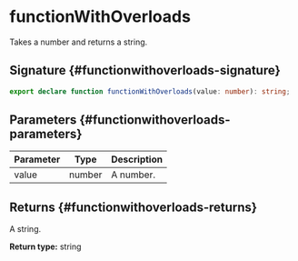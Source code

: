 # functionWithOverloads

Takes a number and returns a string.

## Signature {#functionwithoverloads-signature}

```typescript
export declare function functionWithOverloads(value: number): string;
```

## Parameters {#functionwithoverloads-parameters}

| Parameter | Type | Description |
| --- | --- | --- |
| value | number | A number. |

## Returns {#functionwithoverloads-returns}

A string.

**Return type:** string

